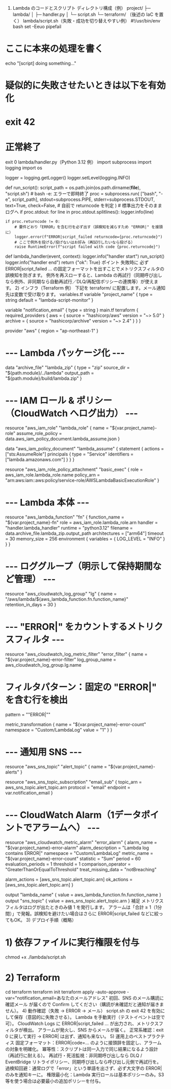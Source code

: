 1) Lambda のコードとスクリプト
ディレクトリ構成（例）
project/
├─ lambda/
│  ├─ handler.py
│  └─ script.sh
└─ terraform/   （後述の IaC を置く）
lambda/script.sh（失敗・成功を切り替えやすい例）
#!/usr/bin/env bash
set -Eeuo pipefail

# ここに本来の処理を書く
echo "[script] doing something..."

# 疑似的に失敗させたいときは以下を有効化
# exit 42

# 正常終了
exit 0
lambda/handler.py（Python 3.12 例）
import subprocess
import logging
import os

logger = logging.getLogger()
logger.setLevel(logging.INFO)

def run_script():
    script_path = os.path.join(os.path.dirname(__file__), "script.sh")
    # bash -e: エラーで即時終了
    proc = subprocess.run(
        ["bash", "-e", script_path],
        stdout=subprocess.PIPE,
        stderr=subprocess.STDOUT,
        text=True,
        check=False,         # 自前で returncode を判定
    )
    # 標準出力をそのままログへ
    if proc.stdout:
        for line in proc.stdout.splitlines():
            logger.info(line)

    if proc.returncode != 0:
        # 要件どおり「ERROR」を含む行を必ず出す（誤検知を減らすため "ERROR|" を接頭に）
        logger.error(f"ERROR|script_failed returncode={proc.returncode}")
        # ここで例外を投げる/投げないはお好み（再試行したいなら投げる）
        raise RuntimeError(f"script failed with code {proc.returncode}")

def lambda_handler(event, context):
    logger.info("handler start")
    run_script()
    logger.info("handler end")
    return {"ok": True}
ポイント
失敗時に 必ず ERROR|script_failed ... の固定フォーマットを出すことでメトリクスフィルタの誤検知を防ぎます。
例外を再スローすると、Lambda の再試行（同期呼び出しなら例外、非同期なら自動再試行／DLQ/再配信ポリシーの連携等）が使えます。
2) インフラ（Terraform 例）
下記を terraform/ に配置します。メール通知先は変数で受け取ります。
variables.tf
variable "project_name" {
  type    = string
  default = "lambda-script-monitor"
}

variable "notification_email" {
  type = string
}
main.tf
terraform {
  required_providers {
    aws = {
      source  = "hashicorp/aws"
      version = "~> 5.0"
    }
    archive = {
      source  = "hashicorp/archive"
      version = "~> 2.4"
    }
  }
}

provider "aws" {
  region = "ap-northeast-1"
}

# --- Lambda パッケージ化 ---
data "archive_file" "lambda_zip" {
  type        = "zip"
  source_dir  = "${path.module}/../lambda"
  output_path = "${path.module}/build/lambda.zip"
}

# --- IAM ロール & ポリシー（CloudWatch へログ出力） ---
resource "aws_iam_role" "lambda_role" {
  name               = "${var.project_name}-role"
  assume_role_policy = data.aws_iam_policy_document.lambda_assume.json
}

data "aws_iam_policy_document" "lambda_assume" {
  statement {
    actions = ["sts:AssumeRole"]
    principals {
      type        = "Service"
      identifiers = ["lambda.amazonaws.com"]
    }
  }
}

resource "aws_iam_role_policy_attachment" "basic_exec" {
  role       = aws_iam_role.lambda_role.name
  policy_arn = "arn:aws:iam::aws:policy/service-role/AWSLambdaBasicExecutionRole"
}

# --- Lambda 本体 ---
resource "aws_lambda_function" "fn" {
  function_name = "${var.project_name}-fn"
  role          = aws_iam_role.lambda_role.arn
  handler       = "handler.lambda_handler"
  runtime       = "python3.12"
  filename      = data.archive_file.lambda_zip.output_path
  architectures = ["arm64"]
  timeout       = 30
  memory_size   = 256
  environment {
    variables = {
      LOG_LEVEL = "INFO"
    }
  }
}

# --- ロググループ（明示して保持期間など管理） ---
resource "aws_cloudwatch_log_group" "lg" {
  name              = "/aws/lambda/${aws_lambda_function.fn.function_name}"
  retention_in_days = 30
}

# --- "ERROR|" をカウントするメトリクスフィルタ ---
resource "aws_cloudwatch_log_metric_filter" "error_filter" {
  name           = "${var.project_name}-error-filter"
  log_group_name = aws_cloudwatch_log_group.lg.name

  # フィルタパターン：固定の "ERROR|" を含む行を検出
  pattern = "\"ERROR|\""

  metric_transformation {
    name      = "${var.project_name}-error-count"
    namespace = "Custom/LambdaLog"
    value     = "1"
  }
}

# --- 通知用 SNS ---
resource "aws_sns_topic" "alert_topic" {
  name = "${var.project_name}-alerts"
}

resource "aws_sns_topic_subscription" "email_sub" {
  topic_arn = aws_sns_topic.alert_topic.arn
  protocol  = "email"
  endpoint  = var.notification_email
}

# --- CloudWatch Alarm（1データポイントでアラームへ） ---
resource "aws_cloudwatch_metric_alarm" "error_alarm" {
  alarm_name          = "${var.project_name}-error-alarm"
  alarm_description   = "Lambda log contains ERROR|"
  namespace           = "Custom/LambdaLog"
  metric_name         = "${var.project_name}-error-count"
  statistic           = "Sum"
  period              = 60
  evaluation_periods  = 1
  threshold           = 1
  comparison_operator = "GreaterThanOrEqualToThreshold"
  treat_missing_data  = "notBreaching"

  alarm_actions = [aws_sns_topic.alert_topic.arn]
  ok_actions    = [aws_sns_topic.alert_topic.arn]
}

output "lambda_name" {
  value = aws_lambda_function.fn.function_name
}
output "sns_topic" {
  value = aws_sns_topic.alert_topic.arn
}
補足
メトリクスフィルタはログが出たときのみ値 1 を発行します。
アラームは「合計 ≥ 1（1分間）」で発報。誤検知を避けたい場合はさらに ERROR|script_failed などに絞ってもOK。
3) デプロイ手順（概略）
# 1) 依存ファイルに実行権限を付与
chmod +x ./lambda/script.sh

# 2) Terraform
cd terraform
terraform init
terraform apply -auto-approve -var="notification_email=あなたのメールアドレス"
初回、SNS のメール購読に 確認メール が届くので Confirm してください（購読が未確認だと通知が届きません）。
4) 動作確認（失敗 → ERROR → メール）
script.sh の exit 42 を有効にして保存（意図的に失敗させる）。
Lambda を手動実行（テストイベントは空で可）。
CloudWatch Logs に ERROR|script_failed ... が出力され、メトリクスフィルタが検出。
アラームが発火し、SNS からメールが届く。
正常系確認：exit 0 に戻して実行 → ERROR| は出ず、通知も来ない。
5) 運用上のベストプラクティス
固定フォーマット：ERROR|code=... のように接頭辞を固定し、アラームの対象を明確化。
冪等性：スクリプトは同一入力で同じ結果になるよう設計（再試行に耐える）。
再試行・死活監視：非同期呼び出しなら DLQ / EventBridge リトライポリシー、同期呼び出しなら呼び出し元側で再試行を。
過検知回避：通常ログで「error」という単語を出さず、必ず大文字の ERROR| のみを通知キーに。
権限最小化：Lambda 実行ロールは基本ポリシーのみ。S3 等を使う場合は必要最小の追加ポリシーを付与。


